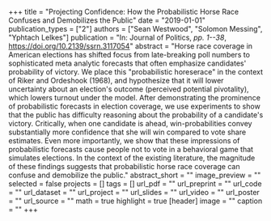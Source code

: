 +++
title = "Projecting Confidence: How the Probabilistic Horse Race Confuses and Demobilizes the Public"
date = "2019-01-01"
publication_types = ["2"]
authors = ["Sean Westwood", "Solomon Messing", "Yphtach Lelkes"]
publication = "In: Journal of Politics, _pp. 1--38_, https://doi.org/10.2139/ssrn.3117054"
abstract = "Horse race coverage in American elections has shifted focus from late-breaking poll numbers to sophisticated meta analytic forecasts that often emphasize candidates' probability of victory. We place this \"probabilistic horeserace\" in the context of Riker and Ordeshook (1968), and hypothesize that it will lower uncertainty about an election's outcome (perceived potential pivotality), which lowers turnout under the model. After demonstrating the prominence of probabilistic forecasts in election coverage, we use experiments to show that the public has difficulty reasoning about the probability of a candidate's victory. Critically, when one candidate is ahead, win-probabilities convey substantially more confidence that she will win compared to vote share estimates. Even more importantly, we show that these impressions of probabilistic forecasts cause people not to vote in a behavioral game that simulates elections. In the context of the existing literature, the magnitude of these findings suggests that probabilistic horse race coverage can confuse and demobilize the public."
abstract_short = ""
image_preview = ""
selected = false
projects = []
tags = []
url_pdf = ""
url_preprint = ""
url_code = ""
url_dataset = ""
url_project = ""
url_slides = ""
url_video = ""
url_poster = ""
url_source = ""
math = true
highlight = true
[header]
image = ""
caption = ""
+++

